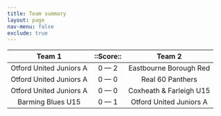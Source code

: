```yaml
---
title: Team summary
layout: page
nav-menu: false
exclude: true
---
```




|         Team 1          |  ::Score::  |         Team 2          |
|:-----------------------:|:-----------:|:-----------------------:|
| Otford United Juniors A | 0 &mdash; 2 | Eastbourne Borough Red  |
| Otford United Juniors A | 0 &mdash; 0 |    Real 60 Panthers     |
| Otford United Juniors A | 0 &mdash; 0 | Coxheath & Farleigh U15 |
|    Barming Blues U15    | 0 &mdash; 1 | Otford United Juniors A |

 <br /><br /><br />